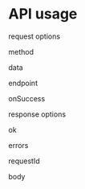 # API usage

request options

method

data

endpoint

onSuccess


response options

ok

errors

requestId

body